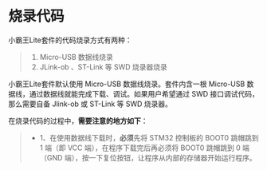 # 烧录代码

小霸王Lite套件的代码烧录方式有两种：

> 1. Micro-USB 数据线烧录
> 2. JLink-ob 、ST-Link 等 SWD 烧录器烧录

小霸王Lite套件默认使用 Micro-USB 数据线烧录。套件内含一根 Micro-USB 数据线，通过数据线就能完成下载、调试。如果用户希望通过 SWD 接口调试代码，那么需要自备 Jlink-ob 或 ST-Link 等 SWD 烧录器。

在烧录代码的过程中，**需要注意的地方如下**： 

> + 1、在使用数据线下载时，**必须**先将 STM32 控制板的 BOOT0 跳帽跳到 1 端（即 VCC 端），在程序下载完后再必须将 BOOT0 跳帽跳到 0 端（GND 端），按一下复位按钮，让程序从内部的存储器开始运行程序。


